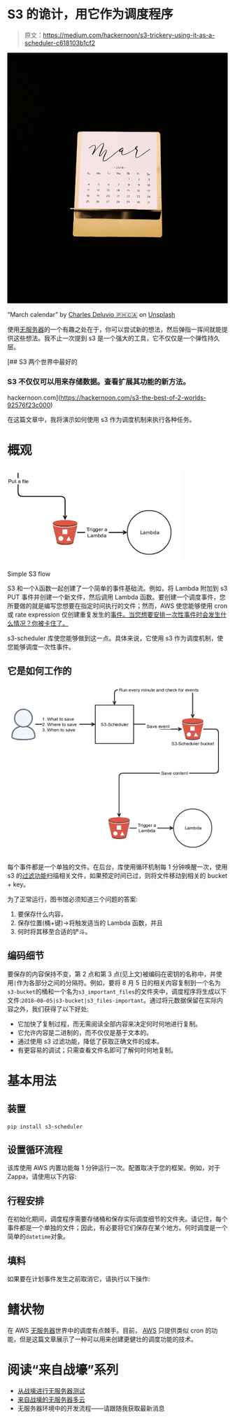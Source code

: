 # S3 的诡计，用它作为调度程序

> 原文：<https://medium.com/hackernoon/s3-trickery-using-it-as-a-scheduler-c618103b1cf2>

![](img/5abbcddcb6dcced0d29d2cf71ff00f7f.png)

“March calendar” by [Charles Deluvio 🇵🇭🇨🇦](https://unsplash.com/@charlesdeluvio?utm_source=medium&utm_medium=referral) on [Unsplash](https://unsplash.com?utm_source=medium&utm_medium=referral)

使用[无服务器](https://hackernoon.com/tagged/serverless)的一个有趣之处在于，你可以尝试新的想法，然后弹指一挥间就能提供这些想法。我不止一次提到 s3 是一个强大的工具，它不仅仅是一个弹性持久层。

[](https://hackernoon.com/s3-the-best-of-2-worlds-92576f23c000) [## S3 两个世界中最好的

### S3 不仅仅可以用来存储数据。查看扩展其功能的新方法。

hackernoon.com](https://hackernoon.com/s3-the-best-of-2-worlds-92576f23c000) 

在这篇文章中，我将演示如何使用 s3 作为调度机制来执行各种任务。

# 概观

![](img/aeb3407c3c282688b9f23bd92d59f919.png)

Simple S3 flow

S3 和一个λ函数一起创建了一个简单的事件基础流。例如，将 Lambda 附加到 s3 PUT 事件并创建一个新文件，然后调用 Lambda 函数。要创建一个调度事件，您所要做的就是编写您想要在指定时间执行的文件；然而，AWS 使您能够使用 cron 或 rate expression 仅创建重复发生的[事件。当您想要安排一次性事件时会发生什么情况？你被卡住了。](https://docs.aws.amazon.com/lambda/latest/dg/tutorial-scheduled-events-schedule-expressions.html)

s3-scheduler 库使您能够做到这一点。具体来说，它使用 s3 作为调度机制，使您能够调度一次性事件。

## 它是如何工作的

![](img/dbcfb48a7fcc3e7870253763feb48c58.png)

每个事件都是一个单独的文件。在后台，库使用循环机制每 1 分钟唤醒一次，使用 s3 的[过滤功能](https://boto3.readthedocs.io/en/latest/guide/collections.html)扫描相关文件，如果预定时间已过，则将文件移动到相关的 bucket + key。

为了正常运行，图书馆必须知道三个问题的答案:

1.  要保存什么内容，
2.  保存位置(桶+键)→将触发适当的 Lambda 函数，并且
3.  何时将其移至合适的铲斗。

## 编码细节

要保存的内容保持不变，第 2 点和第 3 点(见上文)被编码在密钥的名称中，并使用`|`作为各部分之间的分隔符。例如，要将 8 月 5 日的相关内容复制到一个名为`s3-bucket`的桶和一个名为`s3_important_files`的文件夹中，调度程序将生成以下文件:`2018–08–05|s3-bucket|s3_files-important`。通过将元数据保留在实际内容之外，我们获得了以下好处:

*   它加快了复制过程，而无需阅读全部内容来决定何时何地进行复制。
*   它允许内容是二进制的，而不仅仅是基于文本的。
*   通过使用 s3 过滤功能，降低了获取正确文件的成本。
*   有更容易的调试；只需查看文件名即可了解何时何地复制。

# 基本用法

## 装置

`pip install s3-scheduler`

## 设置循环流程

该库使用 AWS 内置功能每 1 分钟运行一次。配置取决于您的框架。例如，对于 Zappa，请使用以下内容:

## 行程安排

在初始化期间，调度程序需要存储桶和保存实际调度细节的文件夹。请记住，每个事件都是一个单独的文件；因此，有必要将它们保存在某个地方。何时调度是一个简单的`datetime`对象。

## 填料

如果要在计划事件发生之前取消它，请执行以下操作:

# 鳍状物

在 AWS [无服务器](https://hackernoon.com/tagged/serverless)世界中的调度有点棘手。目前， [AWS](https://hackernoon.com/tagged/aws) 只提供类似 cron 的功能，但是这篇文章展示了一种可以用来创建更健壮的调度功能的技术。

# 阅读“来自战壕”系列

*   [从战壕进行无服务器测试](https://hackernoon.com/serverless-testing-from-the-trenches-790e77301c74)
*   [来自战壕的无服务器多云](https://hackernoon.com/serverless-multi-cloud-from-the-trenches-50a615ba234c)
*   无服务器环境中的开发流程——请跟随我获取最新消息